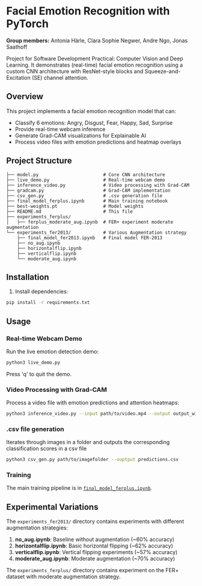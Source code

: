 # Facial Emotion Recognition with PyTorch

**Group members:** Antonia Härle, Clara Sophie Negwer, Andre Ngo, Jonas Saathoff

Project for Software Development Practical: Computer Vision and Deep Learning. It demonstrates (real-time) facial emotion recognition using a custom CNN architecture with ResNet-style blocks and Squeeze-and-Excitation (SE) channel attention.



## Overview

This project implements a facial emotion recognition model that can:
- Classify 6 emotions: Angry, Disgust, Fear, Happy, Sad, Surprise
- Provide real-time webcam inference
- Generate Grad-CAM visualizations for Explainable AI
- Process video files with emotion predictions and heatmap overlays

## Project Structure

```
├── model.py                        # Core CNN architecture
├── live_demo.py                    # Real-time webcam demo
├── inference_video.py              # Video processing with Grad-CAM
├── gradcam.py                      # Grad-CAM implementation
├── csv_gen.py                      # .csv generation file
├── final_model_ferplus.ipynb       # Main training notebook
├── best-weights.pt                 # Model weights
├── README.md                       # This file
├── experiments_ferplus/                        
│   ├── ferplus_moderate_aug.ipynb  # FER+ experiment moderate augmentation
└── experiments_fer2013/            # Various Augmentation strategy 
    ├── final_model_fer2013.ipynb   # Final model FER-2013
    ├── no_aug.ipynb
    ├── horizontalflip.ipynb
    ├── verticalflip.ipynb
    └── moderate_aug.ipynb
```

## Installation

1. Install dependencies:
```bash
pip install -r requirements.txt
```

## Usage

### Real-time Webcam Demo

Run the live emotion detection demo:

```bash
python3 live_demo.py
```

Press 'q' to quit the demo.

### Video Processing with Grad-CAM

Process a video file with emotion predictions and attention heatmaps:

```bash
python3 inference_video.py --input path/to/video.mp4 --output output_with_emotions.mp4
```

### .csv file generation

Iterates through images in a folder and outputs the corresponding classification scores in a csv file

```bash
python3 csv_gen.py path/to/imagefolder --ouptput predictions.csv
```


### Training

The main training pipeline is in [`final_model_ferplus.ipynb`](final_model_ferplus.ipynb). 


## Experimental Variations

The `experiments_fer2013/` directory contains experiments with different augmentation strategies:

1. **no_aug.ipynb**: Baseline without augmentation (~60% accuracy)
2. **horizontalflip.ipynb**: Basic horizontal flipping (~62% accuracy)
3. **verticalflip.ipynb**: Vertical flipping experiments (~57% accuracy)
4. **moderate_aug.ipynb**: Moderate augmentation (~70% accuracy)

The `experiments_ferplus/` directory contains experiment on the FER+ dataset with moderate augmentation strategy.
